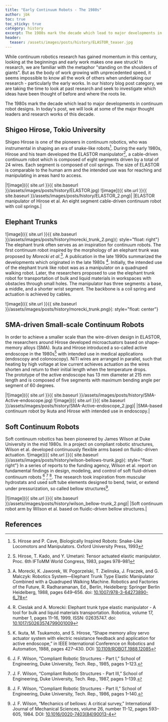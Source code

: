 ```yaml
---
title: "Early Continuum Robots - The 1980s"
author: jbk
toc: true
toc_sticky: true
category: history
excerpt: The 1980s mark the decade which lead to major developments in continuum robot designs!
header:
  teaser: /assets/images/posts/history/ELASTOR_teaser.jpg
---
```

While continuum robotics research has gained momentum in this century, looking at the beginnings and early work makes one awe struck! In research, we are familiar with the metaphor "standing on the shoulders of giants". But as the body of work growing with unprecedented speed, it seems impossible to know all the work of others when undertaking our research - particularly the early works. In our history blog post category, we are taking the time to look at past research and seek to investigate which ideas have been thought of before and where the roots lie.

The 1980s mark the decade which lead to major developments in continuum robot designs. In today's post, we will look at some of the major thought leaders and research works of this decade.

## Shigeo Hirose, Tokio University
Shigeo Hirose is one of the pioneers in continuum robotics, who was instrumental in shaping an era of snake-like robots[^fn1].
During the early 1980s, Hirose and his team developed the ELASTOR manipulator[^fn2], a cable-driven continuum robot which is composed of eight segments driven by a total of 24 wires. 
Each segment is composed of coil springs. 
The size of ELASTOR is comparable to the human arm and the intended use was for reaching and manipulating in areas hard to access.

|![image]({{ site.url }}{{ site.baseurl }}/assets/images/posts/history/ELASTOR.jpg) ![image]({{ site.url }}{{ site.baseurl }}/assets/images/posts/history/ELASTOR_2.png)|
|ELASTOR manipulator of Hirose et al. An eight segment cable-driven continuum robot with coil springs.|

<!-- %could not find any information on the size of this robot
%see Evernote Entry on Hirose ELASTOR -->

## Elephant Trunks
![image]({{ site.url }}{{ site.baseurl }}/assets/images/posts/history/morecki_trunk_2.png){: style="float: right"}
The elephant trunk often serves as an inspiration for continuum robots. 
The first continuum robot inspired by the morphology of an elephant trunk was proposed by *Morecki et al.*[^fn3]. 
A publication in the late 1990s summarized the developments which originated in the late 1980s [^fn4].
Initially, the intended use of the elephant trunk like robot was as a manipulator on a quadruped walking robot.
Later, the researchers proposed to use the elephant trunk robot for transportation of bulk and liquid materials in workspaces with obstacles through small holes.
The manipulator has three segments: a base, a middle, and a shorter wrist segment.
The backbone is a coil spring and actuation is achieved by cables. 

![image]({{ site.url }}{{ site.baseurl }}/assets/images/posts/history/morecki_trunk.png){: style="float: center"}

## SMA-driven Small-scale Continuum Robots
In order to achieve a smaller scale than the wire-driven design in ELASTOR, the researchers around Hirose developed microactuators based on shape-memory alloys (SMA). 
Ikuta and Hirose introduced a so-called active endoscope in the 1980s[^fn5] with intended use in medical applications (endoscopy and colonoscopy). 
NiTi wires are arranged in parallel, such that heating by high voltage at low current achieves actuation as the wires shorten and return to their initial length when the temperature drops.  
The prototype of the active endoscope has 13 mm diameter at 215 mm length and is composed of five segments with maximum bending angle per segment of 60 degrees.

|![image]({{ site.url }}{{ site.baseurl }}/assets/images/posts/history/SMA-Active-endoscope.jpg) ![image]({{ site.url }}{{ site.baseurl }}/assets/images/posts/history/SMA-Active-endoscope_2.jpg)|
|SMA-based continuum robot by Ikuta and Hirose with intended use in endoscopy.|

## Soft Continuum Robots
Soft continuum robotics has been pioneered by James Wilson at Duke University in the mid 1980s. 
In a project on compliant robotic structures, Wilson et al. developed continuously flexible arms based on fluidic-driven actuation.
![image]({{ site.url }}{{ site.baseurl }}/assets/images/posts/history/wilson-bellows-trunk.jpg){: style="float: right"}
In a series of reports to the funding agency, Wilson et al. report on fundamental findings in design, modeling, and  control of soft fluid-driven continuum robots [^fn6] [^fn7] [^fn8].
The research took inspiration from muscular hydrostats and used soft tube elements designed to bend, twist, or extend under pressurization, so called bellow structures[^fn9].

|![image]({{ site.url }}{{ site.baseurl }}/assets/images/posts/history/wilson_bellow-trunk_2.png)|
|Soft continuum robot arm by Wilson et al. based on fluidic-driven bellow structures.|


## References
[^fn1]: S. Hirose and P. Cave, Biologically Inspired Robots: Snake-Like Locomotors and Manipulators. Oxford University Press, 1993

[^fn2]: S. Hirose, T. Kado, and Y. Umetani: Tensor actuated elastic manipulator. Proc. 6th IFToMM World Congress, 1983, pages 978–981

[^fn3]: A. Morecki, K. Jaworek, W. Pogorzelski, T. Zielinska, J. Fraczek, and G. Malczyk: Robotics System—Elephant Trunk Type Elastic Manipulator Combined with a Quadruped Walking Machine. Robotics and Factories of the Future, R. Radharamanan, Ed., Berlin, Heidelberg: Springer Berlin Heidelberg, 1988, pages 649–656. doi: [10.1007/978-3-64273890-6_78](https://doi.org/10.1007/978-3-64273890-6_78)

[^fn4]: R. Cieslak and A. Morecki: Elephant trunk type elastic manipulator - A tool for bulk and liquid materials transportation. Robotica, volume 17, number 1, pages 11–16, 1999, ISSN: 02635747. doi: [10.1017/S0263574799001009](https://doi.org/10.1017/S0263574799001009)

[^fn5]: K. Ikuta, M. Tsukamoto, and S. Hirose, “Shape memory alloy servo actuator system with electric resistance feedback and application for active endoscope,” in IEEE International Conference on Robotics and Automation, 1988, pages 427–430. DOI: [10.1109/ROBOT.1988.12085](https://doi.org/10.1109/ROBOT.1988.12085)

[^fn6]: J. F. Wilson, “Compliant Robotic Structures - Part I,” School of Engineering, Duke University, Tech. Rep., 1985, pages 1–123.

[^fn7]: J. F. Wilson, “Compliant Robotic Structures - Part III,” School of Engineering, Duke University, Tech. Rep., 1987, pages 1–139.

[^fn8]: J. F. Wilson, “Compliant Robotic Structures - Part II,” School of Engineering, Duke University, Tech. Rep., 1986, pages 1–140.

[^fn9]: J. F. Wilson, “Mechanics of bellows: A critical survey,” International Journal of Mechanical Sciences, volume 26, number 11-12, pages 593–605, 1984. DOI: [10.1016/0020-7403(84)90013-4](https://doi.org/10.1016/0020-7403(84)90013-4)